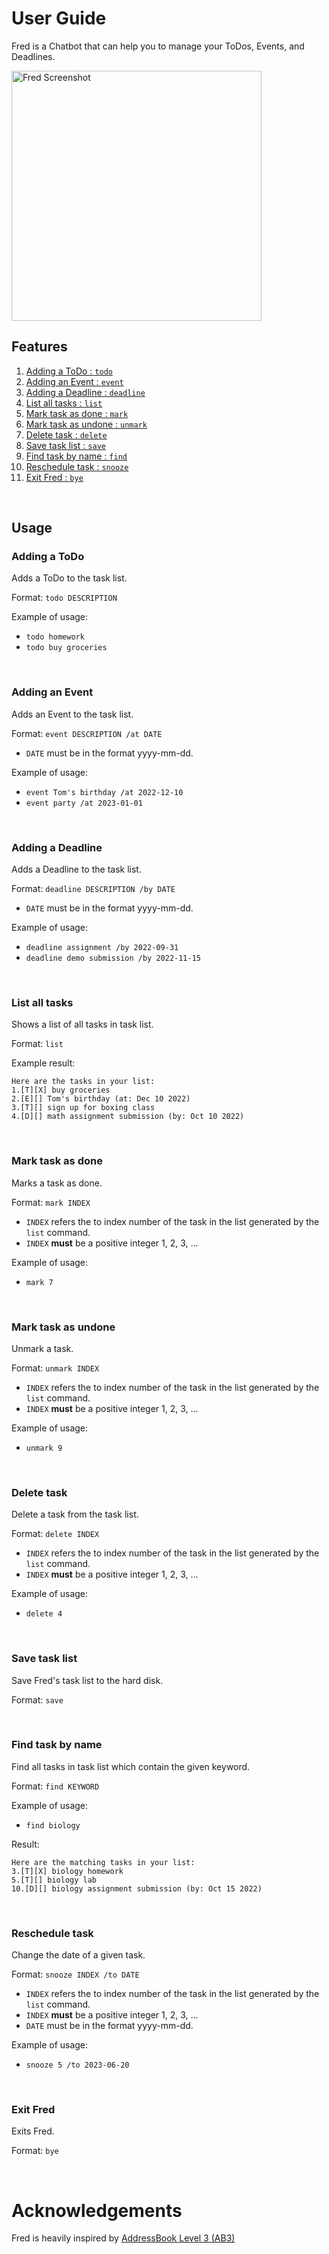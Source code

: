 <!-- Inspired by AB3 user guide https://se-education.org/addressbook-level3/UserGuide.html --->

# User Guide
Fred is a Chatbot that can help you to manage your ToDos, Events, and Deadlines.

<img src="Ui.png" alt="Fred Screenshot" width="400"/>

<br/>


## Features
1. [Adding a ToDo : `todo`](#adding-a-todo)
2. [Adding an Event : `event`](#adding-an-event)
2. [Adding a Deadline : `deadline`](#adding-a-deadline)
3. [List all tasks : `list`](#list-all-tasks)
4. [Mark task as done : `mark`](#mark-task-as-done)
5. [Mark task as undone : `unmark`](#mark-task-as-undone)
6. [Delete task : `delete`](#delete-task)
7. [Save task list : `save`](#save-task-list)
8. [Find task by name : `find`](#find-task-by-name)
9. [Reschedule task : `snooze`](#reschedule-task)
10. [Exit Fred : `bye`](#exit-fred)

<br/>

## Usage

### Adding a ToDo
Adds a ToDo to the task list.

Format: `todo DESCRIPTION`

Example of usage:

- `todo homework`
- `todo buy groceries`

<br/>


### Adding an Event
Adds an Event to the task list.

Format: `event DESCRIPTION /at DATE`
- `DATE` must be in the format yyyy-mm-dd.

Example of usage:

- `event Tom's birthday /at 2022-12-10`
- `event party /at 2023-01-01`

<br/>


### Adding a Deadline
Adds a Deadline to the task list.

Format: `deadline DESCRIPTION /by DATE`
- `DATE` must be in the format yyyy-mm-dd.

Example of usage:

- `deadline assignment /by 2022-09-31`
- `deadline demo submission /by 2022-11-15`

<br/>


### List all tasks
Shows a list of all tasks in task list.

Format: `list`

Example result:

```
Here are the tasks in your list:
1.[T][X] buy groceries
2.[E][] Tom's birthday (at: Dec 10 2022)
3.[T][] sign up for boxing class
4.[D][] math assignment submission (by: Oct 10 2022)
```

<br/>


### Mark task as done
Marks a task as done.

Format: `mark INDEX`
- `INDEX` refers the to index number of the task in the list generated by the `list` command.
- `INDEX` **must** be a positive integer 1, 2, 3, ...

Example of usage:

- `mark 7`

<br/>


### Mark task as undone
Unmark a task.

Format: `unmark INDEX`
- `INDEX` refers the to index number of the task in the list generated by the `list` command.
- `INDEX` **must** be a positive integer 1, 2, 3, ...

Example of usage:

- `unmark 9`

<br/>


### Delete task
Delete a task from the task list.

Format: `delete INDEX`
- `INDEX` refers the to index number of the task in the list generated by the `list` command.
- `INDEX` **must** be a positive integer 1, 2, 3, ...

Example of usage:

- `delete 4`

<br/>


### Save task list
Save Fred's task list to the hard disk.

Format: `save`

<br/>


### Find task by name
Find all tasks in task list which contain the given keyword.

Format: `find KEYWORD`

Example of usage:

- `find biology`

Result:

```
Here are the matching tasks in your list:
3.[T][X] biology homework
5.[T][] biology lab
10.[D][] biology assignment submission (by: Oct 15 2022)
```

<br/>


### Reschedule task
Change the date of a given task.

Format: `snooze INDEX /to DATE`
- `INDEX` refers the to index number of the task in the list generated by the `list` command.
- `INDEX` **must** be a positive integer 1, 2, 3, ...
- `DATE` must be in the format yyyy-mm-dd.

Example of usage:

- `snooze 5 /to 2023-06-20`

<br/>


### Exit Fred
Exits Fred.

Format: `bye`

<br/>


# Acknowledgements
Fred is heavily inspired by [AddressBook Level 3 (AB3)](https://se-education.org/addressbook-level3/)